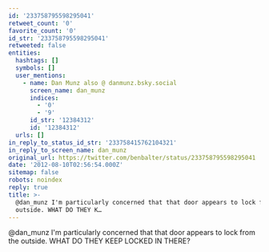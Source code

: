 ```yaml
---
id: '233758795598295041'
retweet_count: '0'
favorite_count: '0'
id_str: '233758795598295041'
retweeted: false
entities:
  hashtags: []
  symbols: []
  user_mentions:
    - name: Dan Munz also @ danmunz.bsky.social
      screen_name: dan_munz
      indices:
        - '0'
        - '9'
      id_str: '12384312'
      id: '12384312'
  urls: []
in_reply_to_status_id_str: '233758415762104321'
in_reply_to_screen_name: dan_munz
original_url: https://twitter.com/benbalter/status/233758795598295041
date: '2012-08-10T02:56:54.000Z'
sitemap: false
robots: noindex
reply: true
title: >-
  @dan_munz I'm particularly concerned that that door appears to lock from the
  outside. WHAT DO THEY K…
---
```


@dan_munz I'm particularly concerned that that door appears to lock from the outside. WHAT DO THEY KEEP LOCKED IN THERE?